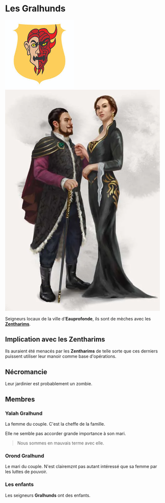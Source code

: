 # Les Gralhunds

![Blason](../../../_images/gralhund_blason.jpg)
![Blason](../../../_images/TheGralhunds.webp)

Seigneurs locaux de la ville d'**Eauprofonde**, ils sont de mèches avec les [**Zentharims**](./Zentharims.md).

## Implication avec les Zentharims
Ils auraient été menacés par les **Zentharims** de telle sorte que ces derniers puissent utiliser leur manoir comme base d'opérations.

## Nécromancie
Leur jardinier est probablement un zombie.

## Membres

### Yalah Gralhund
La femme du couple. C'est la cheffe de la famille. 

Elle ne semble pas accorder grande importance à son mari.

> Nous sommes en mauvais terme avec elle.

### Orond Gralhund
Le mari du couple. N'est clairemznt pas autant intéressé que sa femme par les luttes de pouvoir.

### Les enfants
Les seigneurs **Gralhunds** ont des enfants.